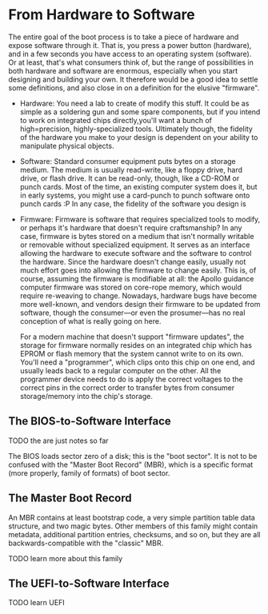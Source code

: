 # From Hardware to Software

The entire goal of the boot process is to take a piece of hardware and expose software through it.
That is, you press a power button (hardware), and in a few seconds you have access to an operating system (software).
Or at least, that's what consumers think of, but the range of possibilities in both hardware and software are enormous, especially when you start designing and building your own.
It therefore would be a good idea to settle some definitions, and also close in on a definition for the elusive "firmware".

  * Hardware: You need a lab to create of modify this stuff.
    It could be as simple as a soldering gun and some spare components,
    but if you intend to work on integrated chips directly,you'll want a bunch of high=precision, highly-specialized tools.
    Ultimately though, the fidelity of the hardware you make to your design is dependent on your ability to manipulate physical objects.
  * Software: Standard consumer equipment puts bytes on a storage medium.
    The medium is usually read-write, like a floppy drive, hard drive, or flash drive.
    It can be read-only, though, like a CD-ROM or punch cards.
    Most of the time, an existing computer system does it, but in early systems, you might use a card-punch to punch software onto punch cards :P
    In any case, the fidelity of the software you design is 
  * Firmware: Firmware is software that requires specialized tools to modify, or perhaps it's hardware that doesn't require craftsmanship?
    In any case, firmware is bytes stored on a medium that isn't normally writable or removable without specialized equipment.
    It serves as an interface allowing the hardware to execute software and the software to control the hardware.
    Since the hardware doesn't change easily, usually not much effort goes into allowing the firmware to change easily.
    This is, of course, assuming the firmware is modifiable at all: the Apollo guidance computer firmware was stored on core-rope memory, which would require re-weaving to change.
    Nowadays, hardware bugs have become more well-known, and vendors design their firmware to be updated from software, though
    the consumer—or even the prosumer—has no real conception of what is really going on here.

    For a modern machine that doesn't support "firmware updates", the storage for firmware normally resides on an integrated chip which has EPROM or flash memory that the system cannot write to on its own.
    You'll need a "programmer", which clips onto this chip on one end, and usually leads back to a regular computer on the other.
    All the programmer device needs to do is apply the correct voltages to the correct pins in the correct order to transfer bytes from consumer storage/memory into the chip's storage.


## The BIOS-to-Software Interface

TODO the are just notes so far

The BIOS loads sector zero of a disk; this is the "boot sector".
It is not to be confused with the "Master Boot Record" (MBR), which is a specific format (more properly, family of formats) of boot sector.

## The Master Boot Record

An MBR contains at least bootstrap code, a very simple partition table data structure, and two magic bytes.
Other members of this family might contain metadata, additional partition entries, checksums, and so on, but they are all backwards-compatible with the "classic" MBR.

TODO learn more about this family

## The UEFI-to-Software Interface

TODO learn UEFI
